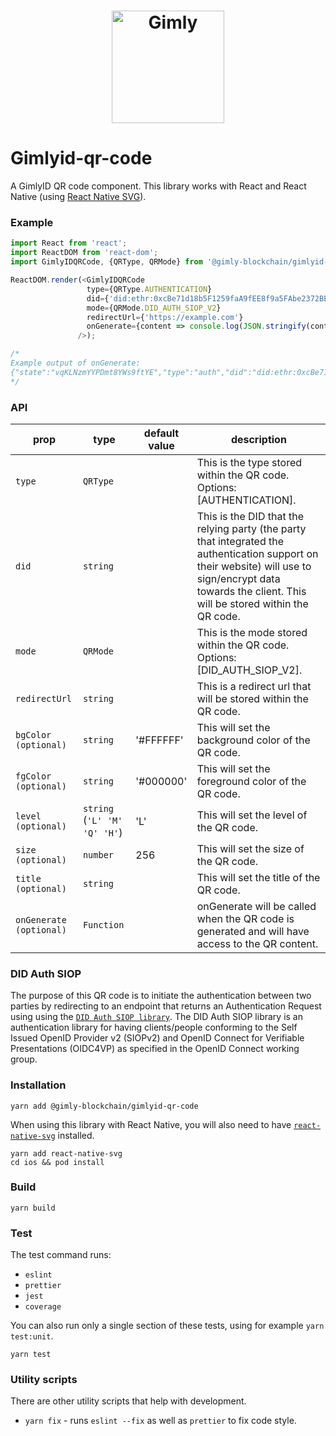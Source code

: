 <h1 align="center">
  <a href="https://www.gimly.io/"><img src="https://avatars.githubusercontent.com/u/64525639?s=200&v=4" alt="Gimly" width="180"></a>
</h1>

# Gimlyid-qr-code
A GimlyID QR code component. This library works with React and React Native (using [React Native SVG](https://github.com/react-native-svg/react-native-svg)).

### Example
 ```js
import React from 'react';
import ReactDOM from 'react-dom';
import GimlyIDQRCode, {QRType, QRMode} from '@gimly-blockchain/gimlyid-qr-code';

ReactDOM.render(<GimlyIDQRCode 
                  type={QRType.AUTHENTICATION} 
                  did={'did:ethr:0xcBe71d18b5F1259faA9fEE8f9a5FAbe2372BE8c9'} 
                  mode={QRMode.DID_AUTH_SIOP_V2}
                  redirectUrl={'https://example.com'}
                  onGenerate={content => console.log(JSON.stringify(content))}
                />);

/*
Example output of onGenerate:
{"state":"vqKLNzmYYPDmt8YWs9ftYE","type":"auth","did":"did:ethr:0xcBe71d18b5F1259faA9fEE8f9a5FAbe2372BE8c9","mode":"didauth","redirectUrl":"https://example.com","qrValue":"{\"state\":\"vqKLNzmYYPDmt8YWs9ftYE\",\"type\":\"auth\",\"did\":\"did:ethr:0xcBe71d18b5F1259faA9fEE8f9a5FAbe2372BE8c9\",\"mode\":\"didauth\",\"redirectUrl\":\"https://example.com\"}"}
*/
 ```

### API
| prop                    | type                         | default value | description                                                                                                                                                                                              |
| ----------------------- | ---------------------------- | ------------- | -------------------------------------------------------------------------------------------------------------------------------------------------------------------------------------------------------- |
| `type`                  | `QRType`                     |               | This is the type stored within the QR code. Options: [AUTHENTICATION].                                                                                                                                   |
| `did`                   | `string`                     |               | This is the DID that the relying party (the party that integrated the authentication support on their website) will use to sign/encrypt data towards the client. This will be stored within the QR code. |
| `mode`                  | `QRMode`                     |               | This is the mode stored within the QR code. Options: [DID_AUTH_SIOP_V2].                                                                                                                                 |
| `redirectUrl`           | `string`                     |               | This is a redirect url that will be stored within the QR code.                                                                                                                                           |
| `bgColor (optional)`    | `string`                     | '#FFFFFF'     | This will set the background color of the QR code.                                                                                                                                                       |
| `fgColor (optional)`    | `string`                     | '#000000'     | This will set the foreground color of the QR code.                                                                                                                                                       |
| `level (optional)`      | `string` (`'L' 'M' 'Q' 'H'`) | 'L'           | This will set the level of the QR code.                                                                                                                                                                  |
| `size (optional)`       | `number`                     | 256           | This will set the size of the QR code.                                                                                                                                                                   |
| `title (optional)`      | `string`                     |               | This will set the title of the QR code.                                                                                                                                                                  |
| `onGenerate (optional)` | `Function`                   |               | onGenerate will be called when the QR code is generated and will have access to the QR content.                                                                                                          |

### DID Auth SIOP
The purpose of this QR code is to initiate the authentication between two parties by redirecting to an endpoint that returns an Authentication Request using using the [`DID Auth SIOP library`](https://github.com/Sphereon-Opensource/did-auth-siop).
The DID Auth SIOP library is an authentication library for having clients/people conforming to the Self Issued OpenID Provider v2 (SIOPv2) and OpenID Connect for Verifiable Presentations (OIDC4VP) as specified in the OpenID Connect working group.

### Installation
```shell
yarn add @gimly-blockchain/gimlyid-qr-code
```

When using this library with React Native, you will also need to have [`react-native-svg`](https://github.com/react-native-svg/react-native-svg#installation) installed.

```
yarn add react-native-svg
cd ios && pod install
```

### Build
```shell
yarn build
```

### Test
The test command runs:
* `eslint`
* `prettier`
* `jest`
* `coverage`

You can also run only a single section of these tests, using for example `yarn test:unit`.
```shell
yarn test
```

### Utility scripts
There are other utility scripts that help with development.

* `yarn fix` - runs `eslint --fix` as well as `prettier` to fix code style.
